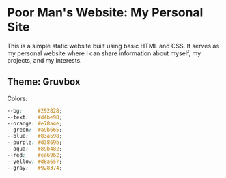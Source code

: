 # Poor Man's Website: My Personal Site

This is a simple static website built using basic HTML and CSS. It serves as my personal website where I can share information about myself, my projects, and my interests.

## Theme: Gruvbox

Colors:
```css
--bg:     #292828;
--text:   #d4be98;
--orange: #e78a4e;
--green:  #a9b665;
--blue:   #83a598;
--purple: #d3869b;
--aqua:   #89b482;
--red:    #ea6962;
--yellow: #d8a657;
--gray:   #928374;
```